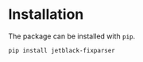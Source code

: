 # Installation

The package can be installed with `pip`.

```bash
pip install jetblack-fixparser
```
